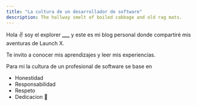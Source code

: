```yaml
---
title: "La cultura de un desarrollador de software"
description: The hallway smelt of boiled cabbage and old rag mats.
---
```


Hola ✌️  soy el explorer **___** y este es mi blog personal donde compartiré mis aventuras de Launch X.

Te invito a conocer mis aprendizajes y leer mis experiencias.

 Para mi la cultura de un profesional de software se base en
 
 - Honestidad
 - Responsabilidad
 - Respeto
 - Dedicacion
🚀
